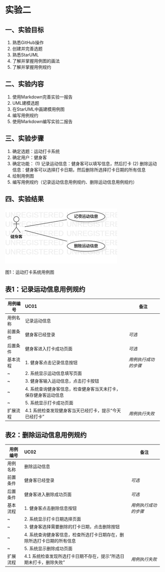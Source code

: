 # 实验二

## 一、实验目标

1. 熟悉GitHub操作
2. 创建并完善选题
3. 熟悉StarUML
4. 了解并掌握用例图的画法
5. 了解并掌握用例规约

## 二、实验内容

1. 使用Markdown完善实验一报告
2. UML建模选题
3. 在StarUML中画建模用例图
4. 编写用例规约
5. 使用Markdown编写实验二报告

## 三、实验步骤

1. 确定选题：运动打卡系统
2. 确定用户：健身客
3. 确定功能：
(1) 记录运动信息：健身客可以填写信息，然后打卡
(2) 删除运动信息：健身客可以选择打卡日期，然后删除所选择打卡日期的所有信息
4. 绘制用例图
5. 编写用例规约（记录运动信息用例规约、删除运动信息用例规约）

## 四、实验结果

![实验二用例图](./Lab2_UseCaseDiagram.jpg)

图1：运动打卡系统用例图

## 表1：记录运动信息用例规约  

用例编号  | UC01 | 备注  
-|:-|-  
用例名称  | 记录运动信息 |   
前置条件  | 健身客已经登录 | *可选*   
后置条件  | 健身客进入打卡成功页面 | *可选*   
基本流程  | 1. 健身客点击记录信息按钮 |*用例执行成功的步骤*    
~| 2. 系统显示运动信息填写页面 |   
~| 3. 健身客输入运动信息，点击打卡按钮 |   
~| 4. 系统查询健身客信息，检查健身客当天未打卡，保存健身客运动信息 |   
~| 5. 系统显示打卡成功页面 |  
扩展流程  | 4.1 系统检查发现健身客当天已经打卡，提示“今天已经打卡” |*用例执行失败*    

## 表2：删除运动信息用例规约  

用例编号  | UC02 | 备注  
-|:-|-  
用例名称  | 删除运动信息 |   
前置条件  | 健身客已经登录 | *可选*   
后置条件  | 健身客进入删除成功页面 | *可选*   
基本流程  | 1. 健身客点击删除信息按钮 |*用例执行成功的步骤*    
~| 2. 系统显示打卡日期选择页面 |   
~| 3. 健身客选择需要删除的打卡日期，点击删除按钮 |   
~| 4. 系统查询健身客信息，检查所选打卡日期存在，删除所选打卡日期的所有信息 |   
~| 5. 系统显示删除成功页面 |  
扩展流程  | 4.1 系统检查发现所选打卡日期不存在，提示“所选日期未打卡，删除失败” |*用例执行失败*    

